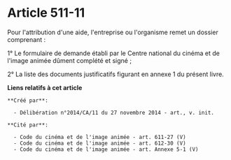 # Article 511-11

Pour l'attribution d'une aide, l'entreprise ou l'organisme remet un dossier comprenant : 

1° Le formulaire de demande établi par le Centre national du cinéma et de l'image animée dûment complété et signé ; 

2° La liste des documents justificatifs figurant en annexe 1 du présent livre.

**Liens relatifs à cet article**

	**Créé par**:

	  - Délibération n°2014/CA/11 du 27 novembre 2014 - art., v. init.

	**Cité par**:

	  - Code du cinéma et de l'image animée - art. 611-27 (V)
	  - Code du cinéma et de l'image animée - art. 612-30 (V)
	  - Code du cinéma et de l'image animée - art. Annexe 5-1 (V)
